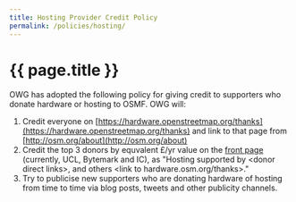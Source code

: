 ```yaml
---
title: Hosting Provider Credit Policy
permalink: /policies/hosting/
---
```


# {{ page.title }}

OWG has adopted the following policy for giving credit to supporters who donate hardware or hosting to OSMF. OWG will:

1. Credit everyone on [https://hardware.openstreetmap.org/thanks](https://hardware.openstreetmap.org/thanks) and link to that page from [http://osm.org/about](http://osm.org/about)
2. Credit the top 3 donors by equvalent £/yr value on the [front page](http://www.openstreetmap.org/) (currently, UCL, Bytemark and IC), as "Hosting supported by \<donor direct links>, and others \<link to hardware.osm.org/thanks>."
3. Try to publicise new supporters who are donating hardware of hosting from time to time via blog posts, tweets and other publicity channels.
